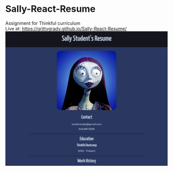 # Sally-React-Resume
 Assignment for Thinkful curriculum <br/>
 Live at: https://grittygrady.github.io/Sally-React-Resume/
 <br/>
 <img src="https://github.com/grittygrady/Sally-React-Resume/blob/master/Preview.png">
 
 
